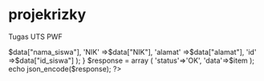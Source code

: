 # projekrizky
Tugas UTS PWF
<?php
    $servername = "localhost";
    $username = "root";
    $password = "";
    $databasename = "membuatapi";

    $conn = mysqli_connect($servername, $username, $password, $databasename);
    if(!$conn){
    	die("Koneksi tidak berhasil");

    }
 
<?php
    //Koneksi ke database mysql
    include "conn.php";

    //Membuat query/sql untuk mengambil seluruh data pegawai
    $sql = "SELECT * FROM siswa";
    $query = mysqli_query($conn, $sql);
    while($data = mysqli_fetch_array($query)){
	    //echo $data["nama_siswa"]." ";

	    $item[] = array(
            'nama'=>$data["nama_siswa"],
            'NIK' =>$data["NIK"],
            'alamat' =>$data["alamat"],
            'id' =>$data["id_siswa"]
        );
    }

    $response = array (
        'status'=>'OK',
        'data'=>$item
    );

    echo json_encode($response);
    
?>
 
